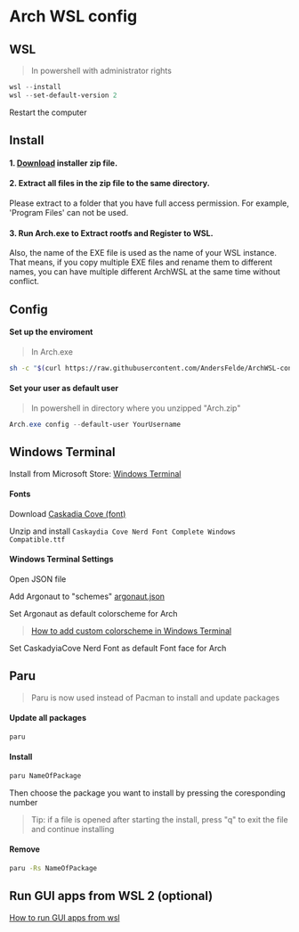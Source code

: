# Arch WSL config

## WSL

> In powershell with administrator rights

```powershell
wsl --install
wsl --set-default-version 2
```

Restart the computer

## Install

#### 1. [Download](https://github.com/yuk7/ArchWSL/releases/latest) installer zip file.

#### 2. Extract all files in the zip file to the same directory.

Please extract to a folder that you have full access permission.
For example, 'Program Files' can not be used.

#### 3. Run Arch.exe to Extract rootfs and Register to WSL.

Also, the name of the EXE file is used as the name of your WSL instance.
That means, if you copy multiple EXE files and rename them to different names, you can have multiple different ArchWSL at the same time without conflict.

## Config

#### Set up the enviroment

> In Arch.exe

```bash
sh -c "$(curl https://raw.githubusercontent.com/AndersFelde/ArchWSL-config/main/install.sh)
```

#### Set your user as default user

> In powershell in directory where you unzipped "Arch.zip"

```powershell
Arch.exe config --default-user YourUsername
```

## Windows Terminal

Install from Microsoft Store: [Windows Terminal](https://www.microsoft.com/en-us/p/windows-terminal/9n0dx20hk701?activetab=pivot:overviewtab)

#### Fonts

Download [Caskadia Cove (font)](https://github.com/ryanoasis/nerd-fonts/releases/download/v2.1.0/CascadiaCode.zip)

Unzip and install `Caskaydia Cove Nerd Font Complete Windows Compatible.ttf`

#### Windows Terminal Settings

Open JSON file

Add Argonaut to "schemes" [argonaut.json](https://raw.githubusercontent.com/AndersFelde/ArchWSL-config/main/argonaut.json)

Set Argonaut as default colorscheme for Arch

> [How to add custom colorscheme in Windows Terminal](https://aavtech.site/2020/03/how-to-change-the-color-scheme-in-the-new-windows-terminal/#third-party-theme)

Set CaskadyiaCove Nerd Font as default Font face for Arch

## Paru

> Paru is now used instead of Pacman to install and update packages

#### Update all packages

```bash
paru
```

#### Install

```bash
paru NameOfPackage
```

Then choose the package you want to install by pressing the coresponding number

> Tip: if a file is opened after starting the install, press "q" to exit the file and continue installing

#### Remove

```bash
paru -Rs NameOfPackage
```

## Run GUI apps from WSL 2 (optional)

[How to run GUI apps from wsl](https://docs.microsoft.com/en-us/windows/wsl/tutorials/gui-apps)
